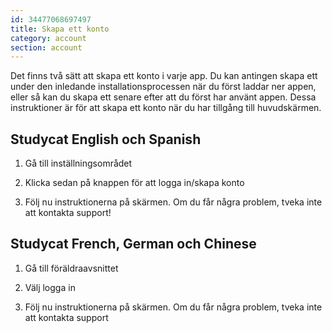 ```yaml
---
id: 34477068697497
title: Skapa ett konto
category: account
section: account
---
```

Det finns två sätt att skapa ett konto i varje app. Du kan antingen skapa ett under den inledande installationsprocessen när du först laddar ner appen, eller så kan du skapa ett senare efter att du först har använt appen. Dessa instruktioner är för att skapa ett konto när du har tillgång till huvudskärmen.

## Studycat English och Spanish

1. Gå till inställningsområdet

2. Klicka sedan på knappen för att logga in/skapa konto

3. Följ nu instruktionerna på skärmen. Om du får några problem, tveka inte att kontakta support!

## Studycat French, German och Chinese 

1. Gå till föräldraavsnittet

2. Välj logga in

3. Följ nu instruktionerna på skärmen. Om du får några problem, tveka inte att kontakta support

